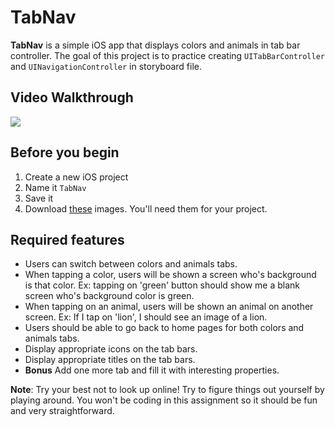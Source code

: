 # TabNav
**TabNav** is a simple iOS app that displays colors and animals in tab bar controller. The goal of this project is to practice creating `UITabBarController` and `UINavigationController` in storyboard file.

## Video Walkthrough
<img src='https://i.imgur.com/T9Kf2VW.gif' width='' />

## Before you begin

1. Create a new iOS project
2. Name it `TabNav`
3. Save it
4. Download [these](/TabNav) images. You'll need them for your project.

## Required features

* Users can switch between colors and animals tabs.
* When tapping a color, users will be shown a screen who's background is that color. Ex: tapping on 'green' button should show me a blank screen who's background color is green.
* When tapping on an animal, users will be shown an animal on another screen. Ex: If I tap on 'lion', I should see an image of a lion.
* Users should be able to go back to home pages for both colors and animals tabs.
* Display appropriate icons on the tab bars.
* Display appropriate titles on the tab bars.
* **Bonus** Add one more tab and fill it with interesting properties.

**Note**: Try your best not to look up online! Try to figure things out yourself by playing around. You won't be coding in this assignment so it should be fun and very straightforward.
